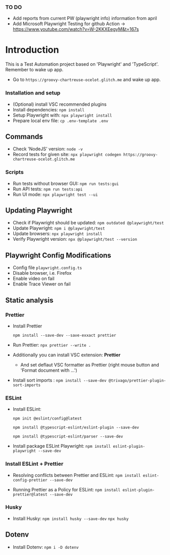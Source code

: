 ### TO DO

- Add reports from current PW (playwright info) information from april
- Add Microsoft Playwright Testing for github Action -> https://www.youtube.com/watch?v=W-2KKXEegyM&t=167s

# Introduction

This is a Test Automation project based on 'Playwright' and 'TypeScript'.
Remember to wake up app.

- Go to `https://groovy-chartreuse-ocelot.glitch.me` and wake up app.

### Installation and setup

- (Optional) install VSC recommended plugins
- Install dependencies: `npm install`
- Setup Playwright with: `npx playwright install`
- Prepare local env file: `cp .env-template .env`

## Commands

- Check 'NodeJS' version: `node -v`
- Record tests for given site:
  `npx playwright codegen https://groovy-chartreuse-ocelot.glitch.me`

### Scripts

- Run tests without browser GUI:
  `npm run tests:gui`
- Run API tests:
  `npm run tests:api`
- Run UI mode:
  `npx playwright test --ui`

## Updating Playwright

- Check if Playwright should be updated:
  `npm outdated @playwright/test`
- Update Playwright:
  `npm i @playwright/test`
- Update browsers:
  `npx playwright install`
- Verify Playwright version:
  `npx @playwright/test --version`

## Playwright Config Modifications

- Config file `playwright.config.ts`
- Disable browser, i.e. Firefox
- Enable video on fail
- Enable Trace Viewer on fail

## Static analysis

### Prettier

- Install Prettier

  `npm install --save-dev --save-exxact prettier`

- Run Prettier:
  `npx prettier --write .`
- Additionally you can install VSC extension: **Prettier**

  - And set deflaut VSC formatter as Prettier (right mouse button and 'Format document with ...')

- Install sort imports : `npm install --save-dev @trivago/prettier-plugin-sort-imports`

### ESLint

- Install ESLint:

  `npm init @eslint/config@latest`

  `npm install @typescript-eslint/eslint-plugin --save-dev`

  `npm install @typescript-eslint/parser --save-dev`

- Install package ESLint Playwright:
  `npm install eslint-plugin-playwright --save-dev`

### Install ESLint + Prettier

- Resolving conflicts between Prettier and ESLint:
  `npm install eslint-config-prettier --save-dev`

- Running Prettier as a Policy for ESLint:
  `npm install eslint-plugin-prettier@latest --save-dev`

### Husky

- Install Husky:
  `npm install husky --save-dev`
  `npx husky`

## Dotenv

- Install Dotenv:
  `npm i -D dotenv`
